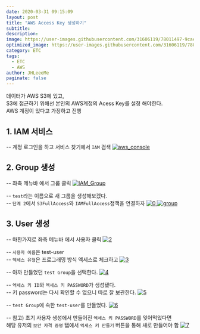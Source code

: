 ```yaml
---
date: 2020-03-31 09:15:09
layout: post
title: "AWS Access Key 생성하기"
subtitle:
description:
image: https://user-images.githubusercontent.com/31606119/78011497-9caedb00-737e-11ea-9ad7-85efd4301597.png
optimized_image: https://user-images.githubusercontent.com/31606119/78011497-9caedb00-737e-11ea-9ad7-85efd4301597.png
category: ETC
tags:
  - ETC
  - AWS
author: JHLeeeMe
paginate: false
---
```


데이터가 AWS S3에 있고,  
S3에 접근하기 위해선 본인의 AWS계정의 Acess Key를 설정 해야한다.  
AWS 계정이 있다고 가정하고 진행

## 1. IAM 서비스
-- 계정 로그인을 하고 서비스 찾기에서 ```IAM``` 검색 
<a href="https://user-images.githubusercontent.com/31606119/78011497-9caedb00-737e-11ea-9ad7-85efd4301597.png">
![aws_console](https://user-images.githubusercontent.com/31606119/78011497-9caedb00-737e-11ea-9ad7-85efd4301597.png)
</a>

## 2. Group 생성
-- 좌측 메뉴바 에서 그룹 클릭
<a href="https://user-images.githubusercontent.com/31606119/78013107-f1ebec00-7380-11ea-8de1-edc1f2822cab.png">
![IAM_Group](https://user-images.githubusercontent.com/31606119/78013107-f1ebec00-7380-11ea-8de1-edc1f2822cab.png)
</a>

-- ```test```라는 이름으로 새 그룹을 생성해보겠다.  
-- ```단계 2```에서 ```S3FullAccess```와 ```IAMFullAccess```정책을 연결하자
<a href="https://user-images.githubusercontent.com/31606119/78013080-e993b100-7380-11ea-9aff-465951b98a81.png">
![0](https://user-images.githubusercontent.com/31606119/78013080-e993b100-7380-11ea-9aff-465951b98a81.png)
</a>
<a href="https://user-images.githubusercontent.com/31606119/78013331-498a5780-7381-11ea-874b-1d5c3ed211dd.png">
![group](https://user-images.githubusercontent.com/31606119/78013331-498a5780-7381-11ea-874b-1d5c3ed211dd.png)
</a>

## 3. User 생성
-- 마찬가지로 좌측 메뉴바 에서 사용자 클릭
<a href="https://user-images.githubusercontent.com/31606119/78013090-ebf60b00-7380-11ea-8a2b-cef1158018c0.png">
![2](https://user-images.githubusercontent.com/31606119/78013090-ebf60b00-7380-11ea-8a2b-cef1158018c0.png)
</a>

-- ```사용자 이름```은 test-user  
-- ```엑세스 유형```은 프로그래밍 방식 엑세스로 체크하고
<a href="https://user-images.githubusercontent.com/31606119/78013091-ec8ea180-7380-11ea-9395-008c3b084c14.png">
![3](https://user-images.githubusercontent.com/31606119/78013091-ec8ea180-7380-11ea-9395-008c3b084c14.png)
</a>

-- 아까 만들었던 ```test Group```을 선택한다.
<a href="https://user-images.githubusercontent.com/31606119/78013093-ed273800-7380-11ea-9abf-b987bb992b26.png">
![4](https://user-images.githubusercontent.com/31606119/78013093-ed273800-7380-11ea-9abf-b987bb992b26.png)
</a>

-- ```엑세스 키 ID```와 ```엑세스 키 PASSWORD```가 생성됐다.  
-- 키 password는 다시 확인할 수 없으니 따로 잘 보관한다.
<a href="https://user-images.githubusercontent.com/31606119/78013094-edbfce80-7380-11ea-8488-b0d6378f7d38.png">
![5](https://user-images.githubusercontent.com/31606119/78013094-edbfce80-7380-11ea-8488-b0d6378f7d38.png)
</a>

-- ```test Group```에 속한 ```test-user```를 만들었다.
<a href="https://user-images.githubusercontent.com/31606119/78013096-ee586500-7380-11ea-9c01-0d6fb5a95a79.png">
![6](https://user-images.githubusercontent.com/31606119/78013096-ee586500-7380-11ea-9c01-0d6fb5a95a79.png)
</a>

-- 참고) 초기 사용자 생성에서 만들어진 ```엑세스 키 PASSWORD```를 잊어먹었다면  
해당 유저의 ```보안 자격 증명``` 탭에서 ```엑세스 키 만들기``` 버튼을 통해 새로 만들어야 함
<a href="https://user-images.githubusercontent.com/31606119/78013099-eef0fb80-7380-11ea-9f92-88ef1887ddd5.png">
![7](https://user-images.githubusercontent.com/31606119/78013099-eef0fb80-7380-11ea-9f92-88ef1887ddd5.png)
</a>
